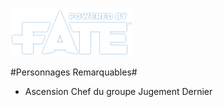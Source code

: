 [![Logo Fate Accueil](/ressources/img/power_fate.png)](/index.html)

#Personnages Remarquables#

* Ascension
Chef du groupe Jugement Dernier